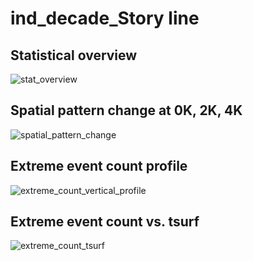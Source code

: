 # ind_decade_Story line
## Statistical overview
![stat_overview](plots/story_line/ind_decade_stat_overview.png)
## Spatial pattern change at 0K, 2K, 4K
![spatial_pattern_change](plots/story_line/ind_decade_spatial_pattern_change_500hPa.png)
## Extreme event count profile
![extreme_count_vertical_profile](plots/story_line/ind_decade_extreme_count_vertical_profile.png)
## Extreme event count vs. tsurf
![extreme_count_tsurf](plots/story_line/ind_decade_extreme_count_tsurf_500hPa.png)
